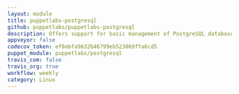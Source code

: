 ```yaml
---
layout: module
title: puppetlabs-postgresql
github: puppetlabs/puppetlabs-postgresql
description: Offers support for basic management of PostgreSQL databases.
appveyor: false
codecov_token: ef8ebfa9632b46799eb523869ffa6cd5
puppet_module: puppetlabs/postgresql
travis_com: false
travis_org: true
workflow: weekly
category: Linux
---
```

